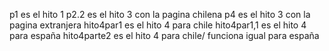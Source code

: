 p1 es el hito 1
p2.2 es el hito 3 con la pagina chilena
p4 es el hito 3 con la pagina extranjera 
hito4par1 es el hito 4 para chile
hito4par1,1 es el hito 4 para españa
hito4parte2 es el hito 4 para chile/ funciona igual para españa